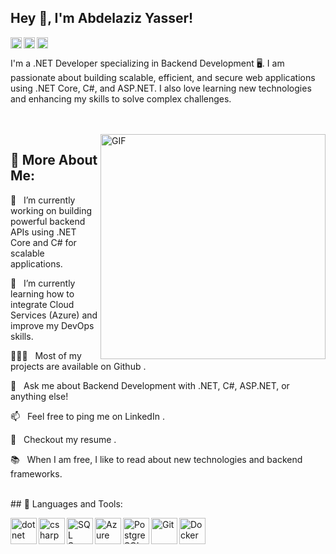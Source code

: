 ## Hey 👋, I'm Abdelaziz Yasser!

<a href='https://www.linkedin.com/in/abdelaziz-yasser/'><img align='left' alt="linkedin" src="https://raw.githubusercontent.com/rahul-jha98/rahul-jha98/561d474902b59c7429ec22bb73e225696c27b202/assets/linkedin.svg" height='18px'/></a>
<a href='https://twitter.com/abdulaziz_yasser'><img align='left' alt="twitter" src="https://raw.githubusercontent.com/rahul-jha98/rahul-jha98/561d474902b59c7429ec22bb73e225696c27b202/assets/twitter.svg" height='18px'/></a>
<a href='https://www.kaggle.com/abdulaziz-yasser'><img alt="kaggle" src="https://raw.githubusercontent.com/rahul-jha98/rahul-jha98/561d474902b59c7429ec22bb73e225696c27b202/assets/kaggle.svg" height='18px'/></a>

I'm a .NET Developer specializing in Backend Development 🖥️. I am passionate about building scalable, efficient, and secure web applications using .NET Core, C#, and ASP.NET. I also love learning new technologies and enhancing my skills to solve complex challenges.

<br /> <br /> <img align="right" alt="GIF" src="https://raw.githubusercontent.com/rahul-jha98/rahul-jha98/main/techstack.gif" width="360px"/>
## 🧐 More About Me:

🔭   I’m currently working on building powerful backend APIs using .NET Core and C# for scalable applications.

🌱   I’m currently learning how to integrate Cloud Services (Azure) and improve my DevOps skills.

👨🏻‍💻   Most of my projects are available on Github
.

💬   Ask me about Backend Development with .NET, C#, ASP.NET, or anything else!

📫   Feel free to ping me on LinkedIn
.

📝   Checkout my resume
.

📚   When I am free, I like to read about new technologies and backend frameworks.

<br>
## 🔨 Languages and Tools:

<a href="https://dotnet.microsoft.com/en-us/" target="_blank"> <img align="left" src="https://raw.githubusercontent.com/rahul-jha98/github_readme_icons/main/language_and_tools/square/dotnet/dotnet.svg" alt="dotnet" height="42px"/> </a>
<a href="https://docs.microsoft.com/en-us/dotnet/csharp/" target="_blank"> <img align="left" src="https://raw.githubusercontent.com/rahul-jha98/github_readme_icons/main/language_and_tools/square/csharp/csharp.svg" alt="csharp" height="42px"/> </a>
<a href="https://www.sqlservercentral.com/" target="_blank"><img align="left" alt="SQL Server" height ="42px" src="https://raw.githubusercontent.com/rahul-jha98/github_readme_icons/main/language_and_tools/square/sql/sql.svg"></a>
<a href="https://azure.microsoft.com/" target="_blank"> <img align="left" alt="Azure" height ="42px" src="https://raw.githubusercontent.com/rahul-jha98/github_readme_icons/main/language_and_tools/square/azure/azure.svg"> </a>
<a href="https://www.postgresql.org/" target="_blank"><img align="left" alt="PostgreSQL" height ="42px" src="https://raw.githubusercontent.com/rahul-jha98/github_readme_icons/main/language_and_tools/square/postgresql/postgresql.svg"></a>
<a href="https://git-scm.com/" target="_blank"> <img align="left" alt="Git" height='42px' src="https://raw.githubusercontent.com/rahul-jha98/github_readme_icons/main/language_and_tools/square/git/git.svg"/> </a>
<a href="https://www.docker.com/" target="_blank"> <img align="left" alt="Docker" height='42px' src="https://raw.githubusercontent.com/rahul-jha98/github_readme_icons/main/language_and_tools/square/docker/docker.svg"/> </a>

<br>

</a>
